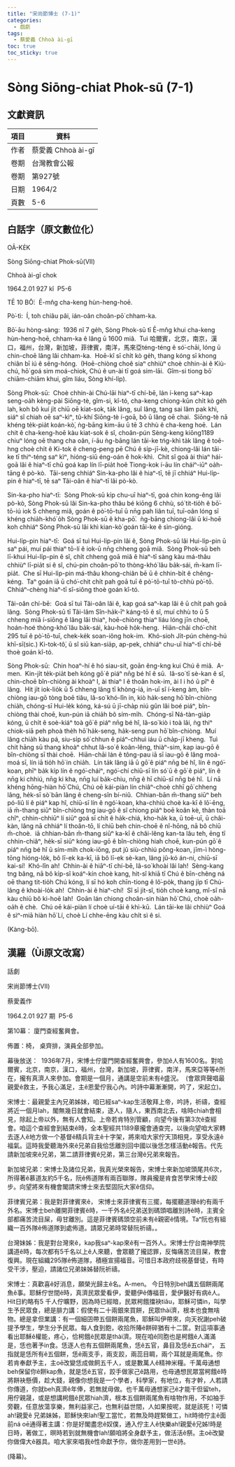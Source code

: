 ```yaml
---
title: "宋尚節博士 (7-1)"
categories:
  - 戲劇
tags:
  - 蔡愛義 Chhoà ài-gī
toc: true
toc_sticky: true
---
```


# Sòng Siōng-chiat Phok-sū (7-1)

## 文獻資訊

| 項目 | 資料 |
|---|---|
| 作者 | 蔡愛義 Chhoà ài-gī |
| 卷期 | 台灣教會公報 |
| 卷期 | 第927號 |
| 日期 | 1964/2 |
| 頁數 | 5-6 |

## 白話字（原文數位化）

OĀ-KE̍K

Sòng Siōng-chiat Phok-sū(VII)

Chhoà ài-gī chok

1964.2.01 927 kî  P5-6

TĒ 10 BŌ͘:  Ē-mn̂g cha-keng hùn-heng-hoē.

Pò͘-tì:  Í, toh chiâu pâi, ián-oân choân-pō͘ chham-ka.

Bō͘-āu hòng-sàng:  1936 nî 7 ge̍h, Sòng Phok-sū tī Ē-mn̂g khui cha-keng hùn-heng-hoē, chham-ka ê lâng ū 1600 miâ.  Tuì 哈爾賓，北京，南京，漢口，福州，台灣，新加坡，菲律賓，南洋，馬來亞téng-téng ê só͘-chāi, lóng ū chin-choē lâng lâi chham-ka.  Hoē-kî sī chi̍t kò ge̍h, thang kóng sī khong chiân bī iú ê sēng-hóng.  (Hoē-chiòng choê siaⁿ chhiùⁿ choè chhin-ài ê Kiù-chú, hō͘ goá sim moá-chiok, Chú ê un-ài tī goá sim-lāi.  Gîm-si tiong bō͘ chiām-chiām khui, gîm liáu, Sòng khí-li̍p).

Sòng Phok-sū:  Choè chhin-ài Chú-lāi hiaⁿ-tī chí-bē, lán í-keng saⁿ-kap seng-oa̍h kèng-pài Siōng-tè, gîm-si, kî-tó, cha-keng chiong-kūn chi̍t kò ge̍h lah, koh bô kuí ji̍t chiū oē kiat-sok, ta̍k lâng, suî lâng, tang sai lâm pak khì, siáⁿ sî chiah oē saⁿ-kìⁿ, tû-khí Siōng-tè í-goā, bô ū lâng oē chai.  Siōng-tè nā khéng te̍k-pia̍t koán-kò͘, ǹg-bāng kim-āu ū tē 3 chhù ê cha-keng hoē.  Lán chit ê cha-keng-hoē kàu kiat-sok ê sî, choân-pún Sèng-keng kiōng1189 chiuⁿ lóng oē thang cha oân, í-āu ǹg-bāng lán tāi-ke tńg-khì ta̍k lâng ê toē-hng choè chi̍t ê Ki-tok ê cheng-peng pē Chú ê si̍p-jī-kè, chiong-lâi lán tāi-ke tī thiⁿ-téng saⁿ kìⁿ, hióng-siū éng-oán ê hok-khì.  Chit sî goá ài thiaⁿ hái-goā lâi ê hiaⁿ-tī chū goá kap lín lī-pia̍t hoê Tiong-kok í-āu lín cháiⁿ-iūⁿ oa̍h-tāng ê pò-kò.  Tāi-seng chhiáⁿ Sin-ka-pho lâi ê hiaⁿ-tī, tē jī chhiáⁿ Hui-li̍p-pin ê hiaⁿ-tī, tē saⁿ Tâi-oân ê hiaⁿ-tī lâi pò-kò.

Sin-ka-pho hiaⁿ-tī:  Sòng Phok-sū ki̍p chu-uī hiaⁿ-tī, goá chin kong-êng lâi pò-kò, Sòng Phok-sū lâi Sin-ka-pho thâu bé kiōng 6 chhù, só͘ tit-tio̍h ê bō͘-tō-iú iok 5 chheng miâ, goán ê pò͘-tō-tuī ū nn̄g pah liân tuī, tuī-oân lóng sī khéng chia̍h-khó͘ o̍h Sòng Phok-sū ê kha-pō͘.  ǹg-bāng chiong-lâi ū ki-hoē koh chhiáⁿ Sòng Phok-sū lâi khì kian-kò͘ goán tāi-ke ê sìn-gióng.

Hui-li̍p-pin hiaⁿ-tī:  Goá sī tuì Hui-li̍p-pin lâi ê, Sòng Phok-sū lâi Hui-li̍p-pin ū saⁿ pái, muí pái thiaⁿ tō-lí ê iok-ū nn̄g chheng goā miâ.  Sòng Phok-sū beh lī-khui Hui-li̍p-pin ê sî, chi̍t chheng goā miâ ê hiaⁿ-tī sàng kàu má-thâu chhiùⁿ lī-pia̍t si ê sî, chú-pin choân-pō͘ to thòng-khó͘ lâu ba̍k-sái, m̄-kam lī-pia̍t.  Che sī Hui-li̍p-pin má-thâu khong-chiân bē ū ê chhin-bi̍t ê chêng-kéng.  Taⁿ goán iā ū chó͘-chit chi̍t pah goā tuī ê pò͘-tō-tuī tò-chhù pò͘-tō.  Chhiáⁿ-chèng hiaⁿ-tī sî-siông thoè goán kî-tó.

Tâi-oân chí-bē:  Goá sī tuì Tâi-oân lâi ê, kap goá saⁿ-kap lâi ê ū chi̍t pah goā lâng.  Sòng Phok-sū tī Tâi-lâm Sîn-ha̍k-īⁿ káng-tō ê sî, muí chhù to ū 5 chheng miâ í-siōng ê lâng lâi thiaⁿ, hoē-chiòng thiaⁿ liáu lóng jīn choē, hoán-hoé thòng-khó͘ lâu ba̍k-sái, kàu-hoē ho̍k-heng.  Hiān-chāi chó͘-chit 295 tuī ê pò͘-tō-tuī, chek-ke̍k soan-iông hok-im.  Khó-sioh Ji̍t-pún chèng-hú khī-sī(sic.) Ki-tok-tô͘, ū sî siū kan-sia̍p, ap-pek, chhiáⁿ chu-uī hiaⁿ-tī chí-bē thoè goán kî-tó.

Sòng Phok-sū:  Chin hoaⁿ-hí ê hó siau-sit, goān êng-kng kui Chú ê miâ.  A-men.  Kin-ji̍t te̍k-pia̍t beh kóng gō͘ ê piáⁿ nn̄g bé hî ê sū.  Iâ-so͘ tī sè-kan ê sî, chin-choē bîn-chiòng ài khoàⁿ I, ài thiaⁿ I ê thoân hok-im, ài I i hó ū pīⁿ ê lâng.  Hit ji̍t iok-lio̍k ū 5 chheng lâng tī khòng-iá, in-uī sî í-keng àm, bîn-chiòng iau-gō tòng boē tiâu, Iâ-so͘ khó-lîn in, kiò ha̍k-seng hō͘ bîn-chiòng chia̍h, chóng-sī Hui-le̍k kóng, ká-sú ū jī-cha̍p niú gûn lâi boé piáⁿ, bîn-chiòng thài choē, kun-pún iā chia̍h bô sím-mi̍h.  Chóng-sī Ná-tàn-gia̍p kóng, ū chi̍t ê soè-kiáⁿ toà gō͘ ê piáⁿ nn̄g bé hî, Iâ-so͘ kiò i toà lâi, ǹg thiⁿ chiok-siā peh phoà the̍h hō͘ ha̍k-seng, ha̍k-seng pun hō͘ bîn-chiòng.  Muí lâng chia̍h kàu pá, siu-si̍p só͘ chhun ê piáⁿ-chhuì iáu ū cha̍p-jī kheng.  Tuì chit hāng sū thang khoàⁿ chhut Iâ-so͘ ê koân-lêng, thiàⁿ-sim, kap iau-gō ê bîn-chiòng sī thài choē.  Hiān-chāi lán ê tông-pau iā sī iau-gō ê lâng moá-moá sī, lín iā tio̍h hō͘ in chia̍h.  Lín ta̍k lâng iā ū gō͘ ê piáⁿ nn̄g bé hî, lín ê ngó͘-koan, phīⁿ ba̍k ki̍p lín ê ngó͘-cháiⁿ, ngó͘-chí chiū-sī lín só͘ ū ê gō͘ ê piáⁿ, lín ê nn̄g ki chhiú, nn̄g ki kha, nn̄g luí ba̍k-chiu, nn̄g ê hī chiū-sī nn̄g bé hî.  Lí nā khéng hōng-hiàn hō͘ Chú, Chú oē kái-piàn lín chiâⁿ-choè chhī gō͘ chheng lâng, he̍k-sī sò͘ bān lâng ê cheng-sîn bí-niû.  Chhian-bān m̄-thang siūⁿ beh pó-liû lí ê piáⁿ kap hî, chiū-sī lín ê ngó͘-koan, kha-chhiú choè ka-kī ê lō͘-ēng, iā m̄-thang siūⁿ bîn-chiòng tng iau-gō ê sî chiong piáⁿ boē koân kè, thàn toā chîⁿ, chhin-chhiūⁿ lí siūⁿ goá sī chi̍t ê ha̍k-chiá, kho-ha̍k ka, ū toē-uī, ū châi-kàn, lâng nā chhiáⁿ lí thoân-tō, lí chiū beh chin-choē ê nî-hōng, nā bô chiū m̄-choè.  iā chhian-bān m̄-thang siūⁿ ka-kī ê châi-lêng kan-ta lâu teh, ēng tī chhin-chiâⁿ, he̍k-sī siūⁿ kóng iau-gō ê bîn-chiòng hiah choē, kun-pún gō͘ ê piáⁿ nn̄g bé hî ū sím-mi̍h chok-iōng, put jû siù-chhiú pông-koan, jīm-ì hòng-tōng hióng-lo̍k, bô lī-ek ka-kī, iā bô lī-ek sè-kan, lâng jû-kó án-ni, chiū-sī kai-sí!  Khó-lîn ah!  Chhin-ài ê hiāⁿ-tī chí-bē, Iâ-so͘ khoài lâi lah!  Sèng-kang tng bâng, nā bô ki̍p-sî koáⁿ-kín choè kang, hit-sî khiā tī Chú ê bīn-chêng ná oē thang tit-tio̍h Chú kóng, lí sī hó koh chīn-tiong ê lô͘-po̍k, thang ji̍p tī Chú-lâng ê khoài-lo̍k ah!  Chhin-ài ê hiaⁿ-chí!  Sî sī ji̍t-sî, tio̍h choè kang, mî-sî nā kàu chiū bô ki-hoē lah!  Goān lán chiong choân-sin hiàn hō͘ Chú, choè oa̍h-oa̍h ê chè.  Chú oē kái-piàn lí choè uí-tāi ê khì-kū.  Lán tāi-ke lâi chhiùⁿ Goá ê sìⁿ-miā hiàn hō͘ Lí, choè Lí chhe-ēng kàu chi̍t sì ê si.

(Kàng-bō͘).

## 漢羅（Ùi原文改寫）

話劇

宋尚節博士(VII)

蔡愛義作

1964.2.01 927 期  P5-6

第10幕： 廈門查經奮興會。

佈置：椅， 桌齊排，演員全部參加。

幕後放送：  1936年7月，宋博士佇廈門開查經奮興會，參加ê人有1600名。對哈爾賓，北京，南京，漢口，福州，台灣，新加坡，菲律賓，南洋，馬來亞等等ê所在，攏有真濟人來參加。會期是一個月，通講是空前未有ê盛況。  (會眾齊聲唱最親愛ê救主，予我心滿足，主ê恩愛佇我心內。吟詩中幕漸漸開，吟了，宋起立)。

宋博士：最親愛主內兄弟姊妹，咱已經saⁿ-kap生活敬拜上帝，吟詩，祈禱，查經將近一個月lah，閣無幾日就會結束，逐人，隨人，東西南北去，啥時chiah會相見，除起上帝以外，無有人會知。上帝若肯特別管顧，向望今後有第3次ê查經會。咱這个查經會到結束ê時，全本聖經共1189章攏會通查完，以後向望咱大家轉去逐人ê地方做一个基督ê精兵背主ê十字架，將來咱大家佇天頂相見，享受永遠ê福氣。這時我愛聽海外來ê兄弟自我佮恁離別回中國以後恁怎樣活動ê報告。代先請新加坡來ê兄弟，第二請菲律賓ê兄弟，第三台灣ê兄弟來報告。

新加坡兄弟：宋博士及諸位兄弟，我真光榮來報告，宋博士來新加坡頭尾共6次，所得著ê慕道友約5千名，阮ê佈道隊有兩百聯隊，隊員攏是肯食苦學宋博士ê跤步。向望將來有機會閣請宋博士來去堅固阮大家ê信仰。

菲律賓兄弟：我是對菲律賓來ê， 宋博士來菲律賓有三擺，每擺聽道理ê約有兩千外名。宋博士beh離開菲律賓ê時，一千外名ê兄弟送到碼頭唱離別詩ê時，主賓全部都痛苦流目屎，毋甘離別。這是菲律賓碼頭空前未有ê親密ê情境。Taⁿ阮也有組織一百外隊ê佈道隊到處佈道。請眾兄弟時常替阮祈禱。。

台灣妹姊：我是對台灣來ê，kap我saⁿ-kap來ê有一百外人。宋博士佇台南神學院講道ê時，每次都有5千名以上ê人來聽，會眾聽了攏認罪，反悔痛苦流目屎，教會復興。現在組織295隊ê佈道隊，積極宣揚福音。可惜日本政府歧視基督徒，有時受干涉，壓迫，請諸位兄弟妹姊替阮祈禱。

宋博士：真歡喜ê好消息，願榮光歸主ê名。A-men。 今日特別beh講五個餅兩尾魚ê事。耶穌佇世間ê時，真濟民眾愛看伊，愛聽伊ê傳福音，愛伊醫好有病ê人。Hit日約略有5 千人佇曠野，因為時已經暗，民眾枵餓擋袂tiâu，耶穌可憐in，叫學生予民眾食，總是腓力講：假使有二十兩銀來買餅，民眾thài濟，根本也食無啥物。總是拿但業講：有一個細囝帶五個餅兩尾魚，耶穌叫伊帶來，向天祝謝peh破提予學生，學生分予民眾。每人食到飽，收拾所賰ê餅碎猶有十二筐。對這項事通看出耶穌ê權能，疼心，佮枵餓ê民眾是thài濟。現在咱ê同胞也是枵餓ê人滿滿是，恁也著予in食。恁逐人也有五個餅兩尾魚，恁ê五官，鼻目及恁ê五cháiⁿ， 五指就是恁所有ê五個餅，恁ê兩支手，兩支跤，兩蕊目睭，兩个耳就是兩尾魚。你若肯奉獻予主，主oē改變恁成做飼五千人，或是數萬人ê精神米糧。千萬毋通想beh保留你ê餅kap魚，就是恁ê五官，跤手做家己ê路用，也毋通想民眾當枵餓ê時將餅袂懸價，趁大錢，親像你想我是一个學者，科學家，有地位，有才幹，人若請你傳道，你就beh真濟ê年俸，若無就毋做。也千萬毋通想家己ê才能干但留teh，用佇親晟，或是想講枵餓ê民眾hiah濟，根本五個餅兩尾魚有啥物作用，不如袖手旁觀，任意放蕩享樂，無利益家己，也無利益世間，人如果按呢，就是該死！可憐ah!親愛ê 兄弟妹姊，耶穌快來lah!聖工當忙，若無及時趕緊做工，hit時徛佇主ê面前ná oē通得著主講：你是好閣盡忠ê奴僕，通入佇主人ê快樂ah!親愛ê兄姊!時是日時，著做工，暝時若到就無機會lah!願咱將全身獻予主，做活活ê祭。主oē改變你做偉大ê器具。咱大家來唱我ê性命獻予你，做你差用到一世ê詩。

(降幕)。
